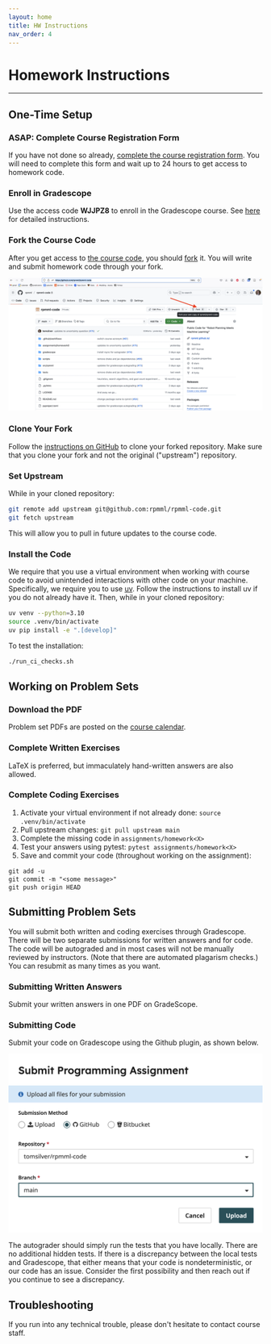 ```yaml
---
layout: home
title: HW Instructions
nav_order: 4
---
```


# Homework Instructions

---

## One-Time Setup

### ASAP: Complete Course Registration Form

If you have not done so already, [complete the course registration form](https://docs.google.com/forms/d/e/1FAIpQLScFXiWyp5Rf2jW-e-CuX51656R7vvsjSRX6O5Tp805Pq-viIw/viewform?usp=sharing). You will need to complete this form and wait up to 24 hours to get access to homework code.

### Enroll in Gradescope

Use the access code **WJJPZ8** to enroll in the Gradescope course. See [here](https://guides.gradescope.com/hc/en-us/articles/21853290544909-Joining-a-Course) for detailed instructions.

### Fork the Course Code

After you get access to [the course code](https://github.com/rpmml/rpmml-code), you should [fork](https://docs.github.com/en/pull-requests/collaborating-with-pull-requests/working-with-forks/fork-a-repo) it. You will write and submit homework code through your fork.

![GitHub fork illustration](/assets/images/github-fork-illustration.png)

### Clone Your Fork

Follow the [instructions on GitHub](https://docs.github.com/en/repositories/creating-and-managing-repositories/cloning-a-repository) to clone your forked repository. Make sure that you clone your fork and not the original ("upstream") repository.

### Set Upstream

While in your cloned repository:

```bash
git remote add upstream git@github.com:rpmml/rpmml-code.git
git fetch upstream
```

This will allow you to pull in future updates to the course code.

### Install the Code

We require that you use a virtual environment when working with course code to avoid unintended interactions with other code on your machine. Specifically, we require you to use <a href="https://github.com/astral-sh/uv">uv</a>. Follow the instructions to install uv if you do not already have it. Then, while in your cloned repository:

```bash
uv venv --python=3.10
source .venv/bin/activate
uv pip install -e ".[develop]"
```

To test the installation:

```bash
./run_ci_checks.sh
```

## Working on Problem Sets

### Download the PDF
Problem set PDFs are posted on the <a href="/calendar">course calendar</a>.

### Complete Written Exercises
LaTeX is preferred, but immaculately hand-written answers are also allowed.

### Complete Coding Exercises
1. Activate your virtual environment if not already done: `source .venv/bin/activate`
2. Pull upstream changes: `git pull upstream main`
3. Complete the missing code in `assignments/homework<X>`
4. Test your answers using pytest: `pytest assignments/homework<X>`
5. Save and commit your code (throughout working on the assignment):
```
git add -u
git commit -m "<some message>"
git push origin HEAD
```

## Submitting Problem Sets

You will submit both written and coding exercises through Gradescope. There will be two separate submissions for written answers and for code. The code will be autograded and in most cases will not be manually reviewed by instructors. (Note that there are automated plagarism checks.) You can resubmit as many times as you want.

### Submitting Written Answers

Submit your written answers in one PDF on GradeScope.

### Submitting Code

Submit your code on Gradescope using the Github plugin, as shown below.

![GitHub Gradescope illustration](/assets/images/github-gradescope.png)

The autograder should simply run the tests that you have locally. There are no additional hidden tests. If there is a discrepancy between the local tests and Gradescope, that either means that your code is nondeterministic, or our code has an issue. Consider the first possibility and then reach out if you continue to see a discrepancy.


## Troubleshooting

If you run into any technical trouble, please don't hesitate to contact course staff.
